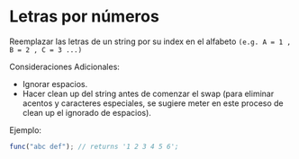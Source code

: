 # Letras por números

Reemplazar las letras de un string por su index en el alfabeto `(e.g. A = 1 , B = 2 , C = 3 ...)`

Consideraciones Adicionales:
- Ignorar espacios.
- Hacer clean up del string antes de comenzar el swap (para eliminar acentos y caracteres especiales, se sugiere meter en este proceso de clean up el ignorado de espacios).

Ejemplo:

```js
func("abc def"); // returns '1 2 3 4 5 6';
```